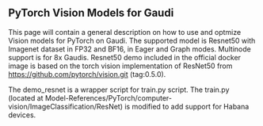## PyTorch Vision Models for Gaudi

This page will contain a general description on how to use and optmize Vision models for PyTorch on Gaudi. The supported model is Resnet50 with Imagenet dataset in FP32 and BF16, in Eager and Graph modes. Multinode support is for 8x Gaudis. 
Resnet50 demo included in the official docker image is based on the torch vision implementation of ResNet50 from https://github.com/pytorch/vision.git (tag:0.5.0).

The demo_resnet is a wrapper script for train.py script. The train.py (located at
Model-References/PyTorch/computer-vision/ImageClassification/ResNet) is modified to add support for Habana devices. 
